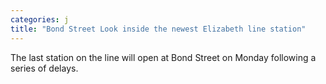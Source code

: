 ```yaml
---
categories: j
title: "Bond Street Look inside the newest Elizabeth line station"
---
```

The last station on the line will open at Bond Street on Monday following a series of delays.